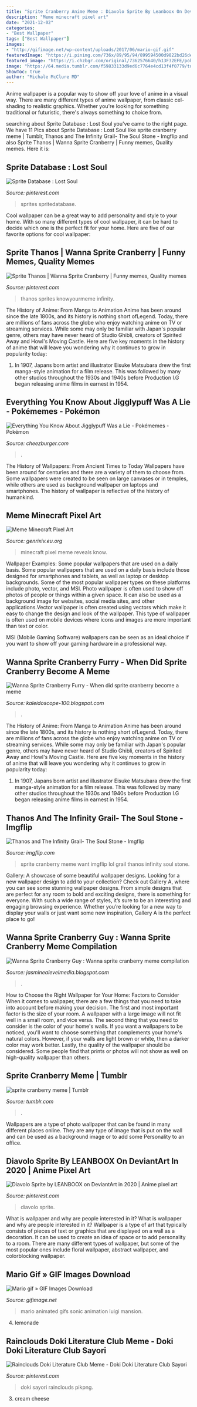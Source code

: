 ```yaml
---
title: "Sprite Cranberry Anime Meme : Diavolo Sprite By Leanboox On Deviantart In 2020"
description: "Meme minecraft pixel art"
date: "2021-12-02"
categories:
- "Best Wallpaper"
tags: ["Best Wallpaper"]
images:
- "http://gifimage.net/wp-content/uploads/2017/06/mario-gif.gif"
featuredImage: "https://i.pinimg.com/736x/89/95/94/899594500d9822bd26de7e7c616e1cf1.jpg"
featured_image: "https://i.chzbgr.com/original/7362576640/h13F32EFE/pokémon-jigglypuff-lies-anime-7362576640"
image: "https://64.media.tumblr.com/f59833133d9ed6c7764e4cd13f4f0779/tumblr_pjnccbkwT31vbxigg_400.jpg"
ShowToc: true
author: "Michale McClure MD"
---
```



Anime wallpaper is a popular way to show off your love of anime in a visual way. There are many different types of anime wallpaper, from classic cel-shading to realistic graphics. Whether you're looking for something traditional or futuristic, there's always something to choice from.

	

		
searching about Sprite Database : Lost Soul you've came to the right page. We have 11 Pics about Sprite Database : Lost Soul like sprite cranberry meme | Tumblr, Thanos and The Infinity Grail- The Soul Stone - Imgflip and also Sprite Thanos | Wanna Sprite Cranberry | Funny memes, Quality memes. Here it is:
		
    
## Sprite Database : Lost Soul

<img loading=lazy src="https://i.pinimg.com/originals/71/bb/c7/71bbc7c606aeaa30324a60fdb6012433.png" onerror="this.onerror=null;this.src='https://tse4.mm.bing.net/th?id=OIP.fIphyGGw4WoUC8ksriIR9AHaF2&amp;pid=15.1';" alt="Sprite Database : Lost Soul">

_Source: pinterest.com_

>sprites spritedatabase. 

	

Cool wallpaper can be a great way to add personality and style to your home. With so many different types of cool wallpaper, it can be hard to decide which one is the perfect fit for your home. Here are five of our favorite options for cool wallpaper: 

    
## Sprite Thanos | Wanna Sprite Cranberry | Funny Memes, Quality Memes

<img loading=lazy src="https://i.pinimg.com/736x/ca/15/f8/ca15f8fdf87a0373b08dc580d32262b6.jpg" onerror="this.onerror=null;this.src='https://tse3.mm.bing.net/th?id=OIP.TFuMEfWBQPsx-oEfYDc2ywHaFT&amp;pid=15.1';" alt="Sprite Thanos | Wanna Sprite Cranberry | Funny memes, Quality memes">

_Source: pinterest.com_

>thanos sprites knowyourmeme infinity. 

	

The History of Anime: From Manga to Animation
Anime has been around since the late 1800s, and its history is nothing short ofLegend. Today, there are millions of fans across the globe who enjoy watching anime on TV or streaming services. While some may only be familiar with Japan's popular genre, others may have never heard of Studio Ghibli, creators of Spirited Away and Howl's Moving Castle. Here are five key moments in the history of anime that will leave you wondering why it continues to grow in popularity today:
1) In 1907, Japans born artist and illustrator Eisuke Matsubara drew the first manga-style animation for a film release. This was followed by many other studios throughout the 1930s and 1940s before Production I.G began releasing anime films in earnest in 1954.

    
## Everything You Know About Jigglypuff Was A Lie - Pokémemes - Pokémon

<img loading=lazy src="https://i.chzbgr.com/original/7362576640/h13F32EFE/pokémon-jigglypuff-lies-anime-7362576640" onerror="this.onerror=null;this.src='https://tse4.mm.bing.net/th?id=OIP.dHHFJgxECGZkPg3dtgt5KADVEk&amp;pid=15.1';" alt="Everything You Know About Jigglypuff Was a Lie - Pokémemes - Pokémon">

_Source: cheezburger.com_

>. 

	

The History of Wallpapers: From Ancient Times to Today
Wallpapers have been around for centuries and there are a variety of them to choose from. Some wallpapers were created to be seen on large canvases or in temples, while others are used as background wallpaper on laptops and smartphones. The history of wallpaper is reflective of the history of humankind.

    
## Meme Minecraft Pixel Art

<img loading=lazy src="https://i.kym-cdn.com/entries/icons/original/000/028/891/cover8.jpg" onerror="this.onerror=null;this.src='https://tse1.mm.bing.net/th?id=OIP.asNb7kBAMZOpwpHEL82ACAHaEK&amp;pid=15.1';" alt="Meme Minecraft Pixel Art">

_Source: genrixiv.eu.org_

>minecraft pixel meme reveals know. 

	

Wallpaper Examples: Some popular wallpapers that are used on a daily basis.
Some popular wallpapers that are used on a daily basis include those designed for smartphones and tablets, as well as laptop or desktop backgrounds. Some of the most popular wallpaper types on these platforms include photo, vector, and MSI. 
Photo wallpaper is often used to show off photos of people or things within a given space. It can also be used as a background image for websites, social media sites, and other applications.Vector wallpaper is often created using vectors which make it easy to change the design and look of the wallpaper. This type of wallpaper is often used on mobile devices where icons and images are more important than text or color. 

MSI (Mobile Gaming Software) wallpapers can be seen as an ideal choice if you want to show off your gaming hardware in a professional way.

    
## Wanna Sprite Cranberry Furry - When Did Sprite Cranberry Become A Meme

<img loading=lazy src="https://i.ytimg.com/vi/UlqZ-gt60q4/maxresdefault.jpg" onerror="this.onerror=null;this.src='https://tse3.mm.bing.net/th?id=OIP.y_IGTU4B3QgmQIFnrHo57QHaEK&amp;pid=15.1';" alt="Wanna Sprite Cranberry Furry - When did sprite cranberry become a meme">

_Source: kaleidoscope-100.blogspot.com_

>. 

	

The History of Anime: From Manga to Animation
Anime has been around since the late 1800s, and its history is nothing short ofLegend. Today, there are millions of fans across the globe who enjoy watching anime on TV or streaming services. While some may only be familiar with Japan's popular genre, others may have never heard of Studio Ghibli, creators of Spirited Away and Howl's Moving Castle. Here are five key moments in the history of anime that will leave you wondering why it continues to grow in popularity today:
1) In 1907, Japans born artist and illustrator Eisuke Matsubara drew the first manga-style animation for a film release. This was followed by many other studios throughout the 1930s and 1940s before Production I.G began releasing anime films in earnest in 1954.

    
## Thanos And The Infinity Grail- The Soul Stone - Imgflip

<img loading=lazy src="https://i.imgflip.com/2pn3ru.jpg" onerror="this.onerror=null;this.src='https://tse2.mm.bing.net/th?id=OIP.ckWChZ8HIFoytohY5xl__gHaEK&amp;pid=15.1';" alt="Thanos and The Infinity Grail- The Soul Stone - Imgflip">

_Source: imgflip.com_

>sprite cranberry meme want imgflip lol grail thanos infinity soul stone. 

	

Gallery: A showcase of some beautiful wallpaper designs.
Looking for a new wallpaper design to add to your collection? Check out Gallery A, where you can see some stunning wallpaper designs. From simple designs that are perfect for any room to bold and exciting designs, there is something for everyone. With such a wide range of styles, it’s sure to be an interesting and engaging browsing experience. Whether you’re looking for a new way to display your walls or just want some new inspiration, Gallery A is the perfect place to go!





	
	
    
## Wanna Sprite Cranberry Guy : Wanna Sprite Cranberry Meme Compilation

<img loading=lazy src="https://pics.me.me/ok-so-this-guy-approached-me-wanna-sprite-cranberry-um-38376417.png" onerror="this.onerror=null;this.src='https://tse2.mm.bing.net/th?id=OIP.RlinNJ_a1wOtQnNPs42MDwHaNo&amp;pid=15.1';" alt="Wanna Sprite Cranberry Guy : Wanna sprite cranberry meme compilation">

_Source: jasminealevelmedia.blogspot.com_

>. 

	

How to Choose the Right Wallpaper for Your Home: Factors to Consider
When it comes to wallpaper, there are a few things that you need to take into account before making your decision. The first and most important factor is the size of your room. A wallpaper with a large image will not fit well in a small room, and vice versa. 
The second thing that you need to consider is the color of your home's walls. If you want a wallpapers to be noticed, you'll want to choose something that complements your home's natural colors. However, if your walls are light brown or white, then a darker color may work better. 
Lastly, the quality of the wallpaper should be considered. Some people find that prints or photos will not show as well on high-quality wallpaper than others.

    
## Sprite Cranberry Meme | Tumblr

<img loading=lazy src="https://64.media.tumblr.com/f59833133d9ed6c7764e4cd13f4f0779/tumblr_pjnccbkwT31vbxigg_400.jpg" onerror="this.onerror=null;this.src='https://tse1.mm.bing.net/th?id=OIP.Q0QhpldSnASo3f_Dgse4VAAAAA&amp;pid=15.1';" alt="sprite cranberry meme | Tumblr">

_Source: tumblr.com_

>. 

	



Wallpapers are a type of photo wallpaper that can be found in many different places online. They are any type of image that is put on the wall and can be used as a background image or to add some Personality to an office.

    
## Diavolo Sprite By LEANBOOX On DeviantArt In 2020 | Anime Pixel Art

<img loading=lazy src="https://i.pinimg.com/736x/c7/b6/da/c7b6dac19620e379b4897b605daf5e1e.jpg" onerror="this.onerror=null;this.src='https://tse1.mm.bing.net/th?id=OIP.UZxyMqGKE0hWZzgTI3R8LAAAAA&amp;pid=15.1';" alt="Diavolo Sprite by LEANBOOX on DeviantArt in 2020 | Anime pixel art">

_Source: pinterest.com_

>diavolo sprite. 

	

What is wallpaper and why are people interested in it?
What is wallpaper and why are people interested in it?
Wallpaper is a type of art that typically consists of pieces of text or graphics that are displayed on a wall as a decoration. It can be used to create an idea of space or to add personality to a room. There are many different types of wallpaper, but some of the most popular ones include floral wallpaper, abstract wallpaper, and colorblocking wallpaper.

    
## Mario Gif » GIF Images Download

<img loading=lazy src="http://gifimage.net/wp-content/uploads/2017/06/mario-gif.gif" onerror="this.onerror=null;this.src='https://tse2.mm.bing.net/th?id=OIP.pGUZ-SuCDjVVUNYgROJ55QHaGI&amp;pid=15.1';" alt="Mario gif » GIF Images Download">

_Source: gifimage.net_

>mario animated gifs sonic animation luigi mansion. 

	

4. lemonade 

    
## Rainclouds Doki Literature Club Meme - Doki Doki Literature Club Sayori

<img loading=lazy src="https://i.pinimg.com/736x/89/95/94/899594500d9822bd26de7e7c616e1cf1.jpg" onerror="this.onerror=null;this.src='https://tse3.mm.bing.net/th?id=OIP.v4-Z1RqQ6KHFRUSAkRgQ0wHaH3&amp;pid=15.1';" alt="Rainclouds Doki Literature Club Meme - Doki Doki Literature Club Sayori">

_Source: pinterest.com_

>doki sayori rainclouds pikpng. 

	

3. cream cheese 

